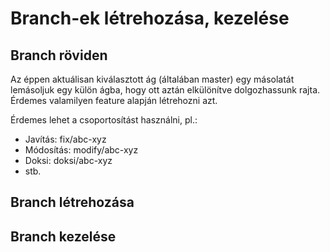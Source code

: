 # Branch-ek létrehozása, kezelése

## Branch röviden

Az éppen aktuálisan kiválasztott ág (általában master) egy másolatát lemásoljuk egy külön ágba, hogy ott aztán elkülönítve dolgozhassunk rajta. Érdemes valamilyen feature alapján létrehozni azt.

Érdemes lehet a csoportosítást használni, pl.:
- Javítás: fix/abc-xyz
- Módosítás: modify/abc-xyz
- Doksi: doksi/abc-xyz
- stb.

## Branch létrehozása

## Branch kezelése
